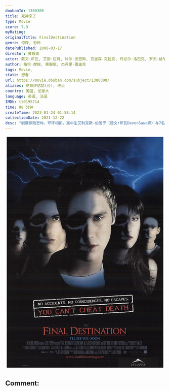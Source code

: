 ```yaml
---
doubanId: 1300300
title: 死神来了
type: Movie
score: 7.9
myRating: 
originalTitle: FinalDestination
genre: 惊悚, 恐怖
datePublished: 2000-03-17
director: 黄毅瑜
actor: 戴文·萨瓦, 艾丽·拉特, 科尔·史密斯, 克里森·克拉克, 丹尼尔·洛巴克, 罗杰·格午埃文·史密斯, 查德·多纳拉, 西恩·威廉·斯科特, 托尼·托德, 阿曼达·达特曼, 布兰登·费尔, 克里斯汀·查特莱恩, 芭芭拉·泰森, 丽莎·玛丽·卡鲁克
author: 格伦·摩根, 黄毅瑜, 杰弗里·雷迪克
tags: Movie, 
state: 想看
url: https://movie.douban.com/subject/1300300/
aliases: 绝命终结站(台), 终点
country: 美国, 加拿大
language: 英语, 法语
IMDb: tt0195714
time: 98 分钟
createTime: 2023-01-24 01:58:14
collectionDate: 2021-12-22
desc: "剧情惊险恐怖，环环相扣。高中生艾利克斯-伯朗宁（德文•萨瓦DevonSawa饰）与7名同班同学登机前往巴黎。起飞前，他突然预感到恐怖的一幕：飞机将会在空中爆炸。艾利克斯非常惊恐，大喊飞机即将出..."
---
```


![image](assets/p2867790676.jpg)

Comment: 
---

